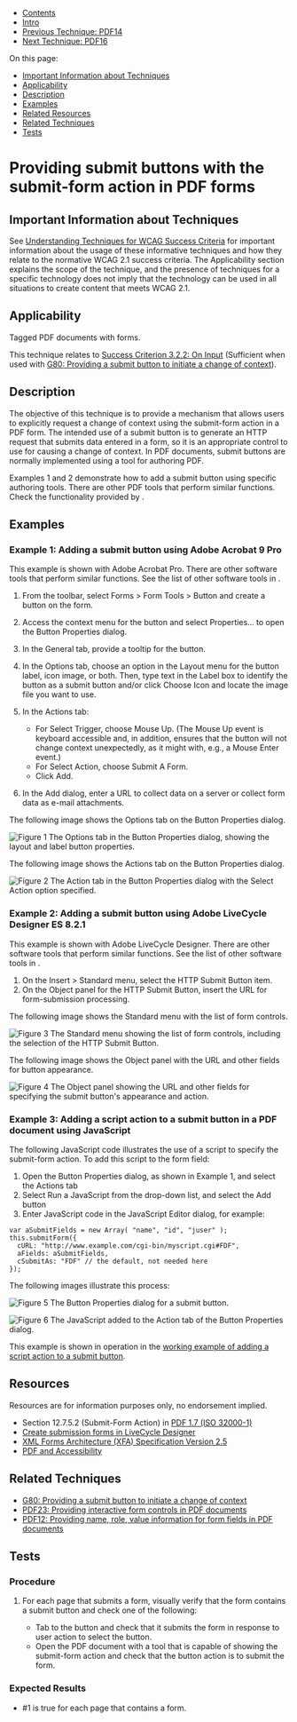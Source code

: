 -   [Contents](https://www.w3.org/WAI/WCAG21/Techniques/#techniques "Table of Contents")
-   [Intro](https://www.w3.org/WAI/WCAG21/Techniques/#introduction "Introduction to Techniques")
-   [Previous Technique: PDF14](PDF14)
-   [Next Technique: PDF16](PDF16)

On this page:

-   [Important Information about Techniques](#important-information)
-   [Applicability](#applicability)
-   [Description](#description)
-   [Examples](#examples)
-   [Related Resources](#resources)
-   [Related Techniques](#related)
-   [Tests](#tests)

Providing submit buttons with the submit-form action in PDF forms
=================================================================

Important Information about Techniques
--------------------------------------

See [Understanding Techniques for WCAG Success Criteria](https://www.w3.org/WAI/WCAG21/Understanding/understanding-techniques) for important information about the usage of these informative techniques and how they relate to the normative WCAG 2.1 success criteria. The Applicability section explains the scope of the technique, and the presence of techniques for a specific technology does not imply that the technology can be used in all situations to create content that meets WCAG 2.1.

Applicability
-------------

Tagged PDF documents with forms.

This technique relates to [Success Criterion 3.2.2: On Input](https://www.w3.org/WAI/WCAG21/Understanding/on-input) (Sufficient when used with [G80: Providing a submit button to initiate a change of context](../general/G80)).

Description
-----------

The objective of this technique is to provide a mechanism that allows users to explicitly request a change of context using the submit-form action in a PDF form. The intended use of a submit button is to generate an HTTP request that submits data entered in a form, so it is an appropriate control to use for causing a change of context. In PDF documents, submit buttons are normally implemented using a tool for authoring PDF.

Examples 1 and 2 demonstrate how to add a submit button using specific authoring tools. There are other PDF tools that perform similar functions. Check the functionality provided by [](#pdf_notes_acc-sup_files_applications).

Examples
--------

### Example 1: Adding a submit button using Adobe Acrobat 9 Pro

This example is shown with Adobe Acrobat Pro. There are other software tools that perform similar functions. See the list of other software tools in [](#pdf_notes_acc-sup_files_applications).

1.  From the toolbar, select Forms &gt; Form Tools &gt; Button and create a button on the form.
2.  Access the context menu for the button and select Properties... to open the Button Properties dialog.
3.  In the General tab, provide a tooltip for the button.
4.  In the Options tab, choose an option in the Layout menu for the button label, icon image, or both. Then, type text in the Label box to identify the button as a submit button and/or click Choose Icon and locate the image file you want to use.
5.  In the Actions tab:

    -   For Select Trigger, choose Mouse Up. (The Mouse Up event is keyboard accessible and, in addition, ensures that the button will not change context unexpectedly, as it might with, e.g., a Mouse Enter event.)
    -   For Select Action, choose Submit A Form.
    -   Click Add.

6.  In the Add dialog, enter a URL to collect data on a server or collect form data as e-mail attachments.

The following image shows the Options tab on the Button Properties dialog.

![Figure 1 The Options tab in the Button Properties dialog, showing the layout and label button properties.](img/submit-button2.jpg)

The following image shows the Actions tab on the Button Properties dialog.

![Figure 2 The Action tab in the Button Properties dialog with the Select Action option specified.](img/submit-button.jpg)

### Example 2: Adding a submit button using Adobe LiveCycle Designer ES 8.2.1

This example is shown with Adobe LiveCycle Designer. There are other software tools that perform similar functions. See the list of other software tools in [](#pdf_notes_acc-sup_files_applications).

1.  On the Insert &gt; Standard menu, select the HTTP Submit Button item.
2.  On the Object panel for the HTTP Submit Button, insert the URL for form-submission processing.

The following image shows the Standard menu with the list of form controls.

![Figure 3 The Standard menu showing the list of form controls, including the selection of the HTTP Submit Button.](img/http.gif)

The following image shows the Object panel with the URL and other fields for button appearance.

![Figure 4 The Object panel showing the URL and other fields for specifying the submit button's appearance and action.](img/submit-panel.gif)

### Example 3: Adding a script action to a submit button in a PDF document using JavaScript

The following JavaScript code illustrates the use of a script to specify the submit-form action. To add this script to the form field:

1.  Open the Button Properties dialog, as shown in Example 1, and select the Actions tab
2.  Select Run a JavaScript from the drop-down list, and select the Add button
3.  Enter JavaScript code in the JavaScript Editor dialog, for example:

<!-- -->

    var aSubmitFields = new Array( "name", "id", "juser" );
    this.submitForm({
      cURL: "http://www.example.com/cgi-bin/myscript.cgi#FDF",
      aFields: aSubmitFields,
      cSubmitAs: "FDF" // the default, not needed here
    });

The following images illustrate this process:

![Figure 5 The Button Properties dialog for a submit button.](img/submit-button1.jpg)

![Figure 6 The JavaScript added to the Action tab of the Button Properties dialog.](img/submit-button3.jpg)

This example is shown in operation in the [working example of adding a script action to a submit button](../../working-examples/pdf-submit-button/submit-button-js.pdf).

Resources
---------

Resources are for information purposes only, no endorsement implied.

-   Section 12.7.5.2 (Submit-Form Action) in [PDF 1.7 (ISO 32000-1)](http://www.adobe.com/content/dam/Adobe/en/devnet/pdf/pdfs/PDF32000_2008.pdf)
-   [Create submission forms in LiveCycle Designer](http://kb2.adobe.com/cps/332/332289.html)
-   [XML Forms Architecture (XFA) Specification Version 2.5](http://partners.adobe.com/public/developer/en/xml/xfa_spec_2_5.pdf)
-   [PDF and Accessibility](http://www.adobe.com/accessibility/products/acrobat.html)

Related Techniques
------------------

-   [G80: Providing a submit button to initiate a change of context](https://www.w3.org/WAI/WCAG21/Techniques/general/G80)
-   [PDF23: Providing interactive form controls in PDF documents](https://www.w3.org/WAI/WCAG21/Techniques/pdf/PDF23)
-   [PDF12: Providing name, role, value information for form fields in PDF documents](https://www.w3.org/WAI/WCAG21/Techniques/pdf/PDF12)

Tests
-----

### Procedure

1.  For each page that submits a form, visually verify that the form contains a submit button and check one of the following:

    -   Tab to the button and check that it submits the form in response to user action to select the button.
    -   Open the PDF document with a tool that is capable of showing the submit-form action and check that the button action is to submit the form.

### Expected Results

-   \#1 is true for each page that contains a form.
